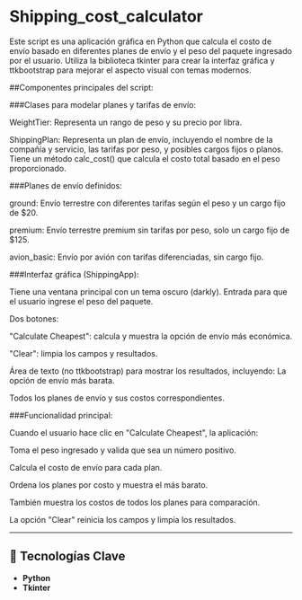 # Shipping_cost_calculator

Este script es una aplicación gráfica en Python que calcula el costo de envío basado en diferentes planes de envío y el peso del paquete ingresado por el usuario. Utiliza la biblioteca tkinter para crear la interfaz gráfica y ttkbootstrap para mejorar el aspecto visual con temas modernos.

##Componentes principales del script:

###Clases para modelar planes y tarifas de envío:

WeightTier: Representa un rango de peso y su precio por libra.

ShippingPlan: Representa un plan de envío, incluyendo el nombre de la compañía y servicio, las tarifas por peso, y posibles cargos fijos o planos. Tiene un método calc_cost() que calcula el costo total basado en el peso proporcionado.

###Planes de envío definidos:

ground: Envío terrestre con diferentes tarifas según el peso y un cargo fijo de $20.

premium: Envío terrestre premium sin tarifas por peso, solo un cargo fijo de $125.

avion_basic: Envío por avión con tarifas diferenciadas, sin cargo fijo.

###Interfaz gráfica (ShippingApp):

Tiene una ventana principal con un tema oscuro (darkly).
Entrada para que el usuario ingrese el peso del paquete.

Dos botones:

"Calculate Cheapest": calcula y muestra la opción de envío más económica.

"Clear": limpia los campos y resultados.

Área de texto (no ttkbootstrap) para mostrar los resultados, incluyendo:
La opción de envío más barata.

Todos los planes de envío y sus costos correspondientes.

###Funcionalidad principal:

Cuando el usuario hace clic en "Calculate Cheapest", la aplicación:

Toma el peso ingresado y valida que sea un número positivo.

Calcula el costo de envío para cada plan.

Ordena los planes por costo y muestra el más barato.

También muestra los costos de todos los planes para comparación.

La opción "Clear" reinicia los campos y limpia los resultados.

---

## 🔬 Tecnologías Clave

*   **Python**
*   **Tkinter**
